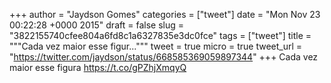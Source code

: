 
+++
author = "Jaydson Gomes"
categories = ["tweet"]
date = "Mon Nov 23 00:22:28 +0000 2015"
draft = false
slug = "3822155740cfee804a6fd8c1a6327835e3dc0fce"
tags = ["tweet"]
title = """Cada vez maior esse figur..."""
tweet = true
micro = true
tweet_url = "https://twitter.com/jaydson/status/668585369059897344"
+++
Cada vez maior esse figura https://t.co/gPZhjXmqyQ
